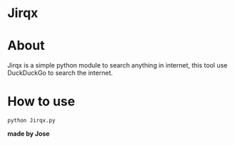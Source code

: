 # Jirqx

# About
Jirqx is a simple python module to search anything in internet, this tool use DuckDuckGo to search the internet.

# How to use

`python Jirqx.py`

**made by Jose**
